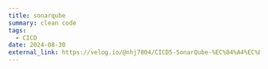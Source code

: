 ```yaml
---
title: sonarqube
summary: clean code
tags:
  - CICD
date: 2024-08-30
external_link: https://velog.io/@nhj7804/CICD5-SonarQube-%EC%84%A4%EC%B9%98
---
```

